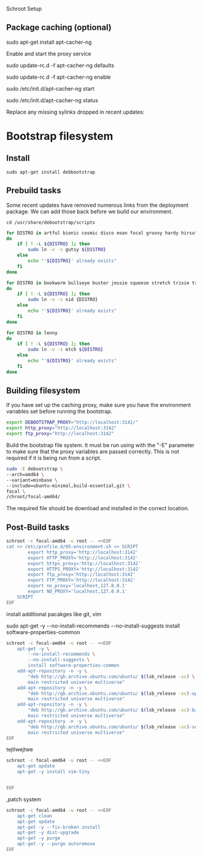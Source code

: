 Schroot Setup

## Package caching (optional)

sudo apt-get install apt-cacher-ng

Enable and start the proxy service

sudo update-rc.d -f apt-cacher-ng defaults

sudo update-rc.d -f apt-cacher-ng enable

sudo /etc/init.d/apt-cacher-ng start

sudo /etc/init.d/apt-cacher-ng status

Replace any missing sylinks dropped in recent updates:

# Bootstrap filesystem

## Install

```
sudo apt-get install debbootstrap
```

## Prebuild tasks

Some recent updates have removed numerous links from the deployment package.  We can add those back before we build our environment.

```
cd /usr/share/debootstrap/scripts
```

```bash
for DISTRO in artful bionic cosmic disco eoan focal groovy hardy hirsute impish intrepid jammy jaunty karmic kinetic lucid lunar mantic maverick natty noble oneiric precise quantal raring saucy utopic vivid wily xenial yakkety zesty
do
    if [ ! -L ${DISTRO} ]; then
        sudo ln -v -s gutsy ${DISTRO}
    else
        echo "'${DISTRO}' already exists"
    fi
done
```

```bash
for DISTRO in bookworm bullseye buster jessie squeeze stretch trixie trusty wheezy
do
    if [ ! -L ${DISTRO} ]; then
        sudo ln -v -s sid {DISTRO}
    else
        echo "'${DISTRO}' already exists"
    fi
done
```

```bash
for DISTRO in lenny
do
    if [ ! -L ${DISTRO} ]; then
        sudo ln -v -s etch ${DISTRO}
    else
        echo "'${DISTRO}' already exists"
    fi
done
```

## Building filesystem

If you have set up the caching proxy, make sure you have the environment variables set before running the bootstrap.

```bash
export DEBOOTSTRAP_PROXY="http://localhost:3142/"
export http_proxy="http://localhost:3142"
export ftp_proxy="http://localhost:3142"
```

Build the bootstrap file system.  It must be run using with the "-E" parameter to make sure that the proxy variables are passed correctly.  This is not required if it is being run from a script.

```bash
sudo -E debootstrap \
--arch=amd64 \
--variant=minbase \
--include=ubuntu-minimal,build-essential,git \
focal \
/chroot/focal-amd64/
```

The required file should be download and installed in the correct location.

## Post-Build tasks

```bash
schroot -c focal-amd64 -u root -- <<EOF
cat >> /etc/profile.d/05-environment.sh << SCRIPT
        export http_proxy='http://localhost:3142'
        export HTTP_PROXY='http://localhost:3142'
        export https_proxy='http://localhost:3142'
        export HTTPS_PROXY='http://localhost:3142'
        export ftp_proxy='http://localhost:3142'
        export FTP_PROXY='http://localhost:3142'
        export no_proxy='localhost,127.0.0.1'
        export NO_PROXY='localhost,127.0.0.1'
    SCRIPT
EOF
```



install additional pacakges like git, vim





sudo apt-get -y --no-install-recommends --no-install-suggests install software-properties-common

```bash
schroot -c focal-amd64 -u root -- <<EOF
    apt-get -y \
        --no-install-recommends \
        --no-install-suggests \
        install software-properties-common
    add-apt-repository -n -y \
        "deb http://gb.archive.ubuntu.com/ubuntu/ $(lsb_release -sc) \
        main restricted universe multiverse"
    add-apt-repository -n -y \
        "deb http://gb.archive.ubuntu.com/ubuntu/ $(lsb_release -sc)-updates \
        main restricted universe multiverse"
    add-apt-repository -n -y \
        "deb http://gb.archive.ubuntu.com/ubuntu/ $(lsb_release -sc)-backports \
        main restricted universe multiverse"
    add-apt-repository -n -y \
        "deb http://gb.archive.ubuntu.com/ubuntu/ $(lsb_release -sc)-security \
        main restricted universe multiverse"
EOF
```

tejtlwejtwe

```bash
schroot -c focal-amd64 -u root -- <<EOF
    apt-get update 
    apt-get -y install vim-tiny


EOF
```

,patch system

```bash
schroot -c focal-amd64 -u root -- <<EOF
    apt-get clean
    apt-get update
    apt-get -y --fix-broken install
    apt-get -y dist-upgrade
    apt-get -y purge
    apt-get -y --purge autoremove
EOF
```
